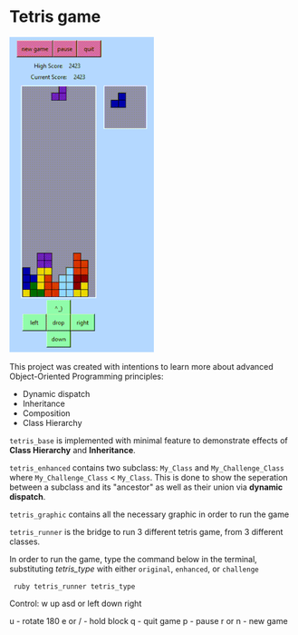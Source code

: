 # Tetris game 

![Demonstration gif of the tetris game](./tetris.gif)

This project was created with intentions to learn more about advanced Object-Oriented Programming principles: 
- Dynamic dispatch
- Inheritance
- Composition
- Class Hierarchy

`tetris_base` is implemented with minimal feature to demonstrate effects of **Class Hierarchy** and **Inheritance**.

`tetris_enhanced` contains two subclass: `My_Class` and `My_Challenge_Class` where `My_Challenge_Class` < `My_Class`. This is done to show the seperation between a subclass and its "ancestor" as well as their union via **dynamic dispatch**.

`tetris_graphic` contains all the necessary graphic in order to run the game

`tetris_runner` is the bridge to run 3 different tetris game, from 3 different classes.

In order to run the game, type the command below in the terminal, substituting _tetris_type_ with either `original`, `enhanced`, or `challenge`
```
 ruby tetris_runner tetris_type
```

Control:
  w             up
 asd  or  left down right

 u - rotate 180
 e or / - hold block
 q - quit game
 p - pause
 r or n - new game